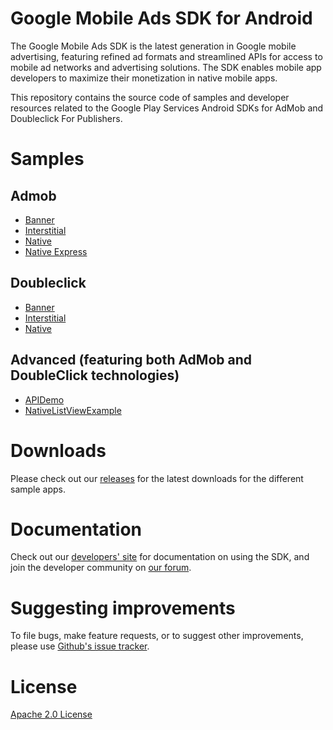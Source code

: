 Google Mobile Ads SDK for Android
=================================
The Google Mobile Ads SDK is the latest generation in Google mobile advertising,
featuring refined ad formats and streamlined APIs for access to mobile ad
networks and advertising solutions. The SDK enables mobile app developers to
maximize their monetization in native mobile apps.

This repository contains the source code of samples and developer resources
related to the Google Play Services Android SDKs for AdMob and Doubleclick For
Publishers.

Samples
=======

Admob
-----

* [Banner](https://github.com/googleads/googleads-mobile-android-examples/tree/master/admob/BannerExample)
* [Interstitial](https://github.com/googleads/googleads-mobile-android-examples/tree/master/admob/InterstitialExample)
* [Native](https://github.com/googleads/googleads-mobile-android-examples/tree/master/admob/NativeExample)
* [Native Express](https://github.com/googleads/googleads-mobile-android-examples/tree/master/admob/NativeExpressExample)

Doubleclick
-----------

* [Banner](https://github.com/googleads/googleads-mobile-android-examples/tree/master/doubleclick/BannerExample)
* [Interstitial](https://github.com/googleads/googleads-mobile-android-examples/tree/master/doubleclick/InterstitialExample)
* [Native](https://github.com/googleads/googleads-mobile-android-examples/tree/master/doubleclick/NativeExample)

Advanced (featuring both AdMob and DoubleClick technologies)
------------------------------------------------------------

* [APIDemo](https://github.com/googleads/googleads-mobile-android-examples/tree/master/advanced/APIDemo)
* [NativeListViewExample](https://github.com/googleads/googleads-mobile-android-examples/tree/master/advanced/NativeListViewExample)

Downloads
=========
Please check out our
[releases](https://github.com/googleads/googleads-mobile-android-examples/releases)
for the latest downloads for the different sample apps.

Documentation
==============
Check out our [developers' site](https://developers.google.com/mobile-ads-sdk/)
for documentation on using the SDK, and join the developer community on
[our forum](https://groups.google.com/forum/#!forum/google-admob-ads-sdk).

Suggesting improvements
=======================
To file bugs, make feature requests, or to suggest other improvements, please use
[Github's issue tracker](https://github.com/googleads/googleads-mobile-android-examples/issues).

License
=======
[Apache 2.0 License](http://www.apache.org/licenses/LICENSE-2.0.html)
